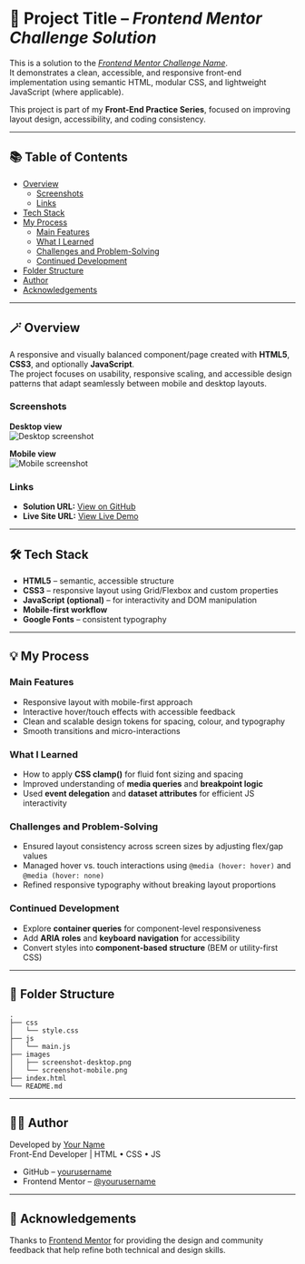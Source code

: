 # 🧩 Project Title – *Frontend Mentor Challenge Solution*

This is a solution to the [*Frontend Mentor Challenge Name*](https://www.frontendmentor.io/challenges/).  
It demonstrates a clean, accessible, and responsive front-end implementation using semantic HTML, modular CSS, and lightweight JavaScript (where applicable).

This project is part of my **Front-End Practice Series**, focused on improving layout design, accessibility, and coding consistency.

---

## 📚 Table of Contents

- [Overview](#overview)
  - [Screenshots](#screenshots)
  - [Links](#links)
- [Tech Stack](#tech-stack)
- [My Process](#my-process)
  - [Main Features](#main-features)
  - [What I Learned](#what-i-learned)
  - [Challenges and Problem-Solving](#challenges-and-problem-solving)
  - [Continued Development](#continued-development)
- [Folder Structure](#folder-structure)
- [Author](#author)
- [Acknowledgements](#acknowledgements)

---

## 🪄 Overview

A responsive and visually balanced component/page created with **HTML5**, **CSS3**, and optionally **JavaScript**.  
The project focuses on usability, responsive scaling, and accessible design patterns that adapt seamlessly between mobile and desktop layouts.

### Screenshots

**Desktop view**  
![Desktop screenshot](./screenshot-desktop.png)

**Mobile view**  
![Mobile screenshot](./screenshot-mobile.png)

### Links

- **Solution URL:** [View on GitHub](https://github.com/yourusername/repo-name)
- **Live Site URL:** [View Live Demo](https://yourusername.github.io/repo-name/)

---

## 🛠 Tech Stack

- **HTML5** – semantic, accessible structure  
- **CSS3** – responsive layout using Grid/Flexbox and custom properties  
- **JavaScript (optional)** – for interactivity and DOM manipulation  
- **Mobile-first workflow**  
- **Google Fonts** – consistent typography  

---

## 💡 My Process

### Main Features

- Responsive layout with mobile-first approach  
- Interactive hover/touch effects with accessible feedback  
- Clean and scalable design tokens for spacing, colour, and typography  
- Smooth transitions and micro-interactions  

### What I Learned

- How to apply **CSS clamp()** for fluid font sizing and spacing  
- Improved understanding of **media queries** and **breakpoint logic**  
- Used **event delegation** and **dataset attributes** for efficient JS interactivity  

### Challenges and Problem-Solving

- Ensured layout consistency across screen sizes by adjusting flex/gap values  
- Managed hover vs. touch interactions using `@media (hover: hover)` and `@media (hover: none)`  
- Refined responsive typography without breaking layout proportions  

### Continued Development

- Explore **container queries** for component-level responsiveness  
- Add **ARIA roles** and **keyboard navigation** for accessibility  
- Convert styles into **component-based structure** (BEM or utility-first CSS)  

---

## 📂 Folder Structure

```
.
├── css
│   └── style.css
├── js
│   └── main.js
├── images
│   ├── screenshot-desktop.png
│   └── screenshot-mobile.png
├── index.html
└── README.md
```

---

## 👩‍💻 Author

Developed by [Your Name](https://github.com/yourusername)  
Front-End Developer | HTML • CSS • JS  

- GitHub – [yourusername](https://github.com/yourusername)  
- Frontend Mentor – [@yourusername](https://www.frontendmentor.io/profile/yourusername)

---

## 🙏 Acknowledgements

Thanks to [Frontend Mentor](https://www.frontendmentor.io) for providing the design and community feedback that help refine both technical and design skills.
